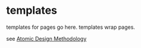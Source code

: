 # templates

templates for pages go here. templates wrap pages.

see [Atomic Design Methodology](http://atomicdesign.bradfrost.com/chapter-2/)
